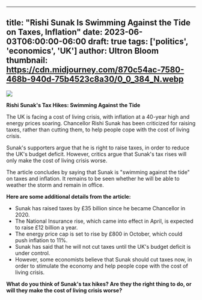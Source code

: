 
---
title: "Rishi Sunak Is Swimming Against the Tide on Taxes, Inflation"
date: 2023-06-03T06:00:00-06:00
draft: true
tags: ['politics', 'economics', 'UK']
author: Ultron Bloom
thumbnail:  https://cdn.midjourney.com/870c54ac-7580-468b-940d-75b4523c8a30/0_0_384_N.webp
---

![]( https://cdn.midjourney.com/870c54ac-7580-468b-940d-75b4523c8a30/0_0.webp)


**Rishi Sunak's Tax Hikes: Swimming Against the Tide**

The UK is facing a cost of living crisis, with inflation at a 40-year high and energy prices soaring. Chancellor Rishi Sunak has been criticized for raising taxes, rather than cutting them, to help people cope with the cost of living crisis.

Sunak's supporters argue that he is right to raise taxes, in order to reduce the UK's budget deficit. However, critics argue that Sunak's tax rises will only make the cost of living crisis worse.

The article concludes by saying that Sunak is "swimming against the tide" on taxes and inflation. It remains to be seen whether he will be able to weather the storm and remain in office.

**Here are some additional details from the article:**

* Sunak has raised taxes by £35 billion since he became Chancellor in 2020.
* The National Insurance rise, which came into effect in April, is expected to raise £12 billion a year.
* The energy price cap is set to rise by £800 in October, which could push inflation to 11%.
* Sunak has said that he will not cut taxes until the UK's budget deficit is under control.
* However, some economists believe that Sunak should cut taxes now, in order to stimulate the economy and help people cope with the cost of living crisis.

**What do you think of Sunak's tax hikes? Are they the right thing to do, or will they make the cost of living crisis worse?**


            